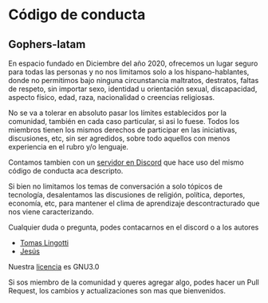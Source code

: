 # Código de conducta

## Gophers-latam

En espacio fundado en Diciembre del año 2020, ofrecemos un lugar seguro para todas las personas y no nos limitamos solo a los hispano-hablantes, donde no permitimos bajo ninguna circunstancia maltratos, destratos,
faltas de respeto, sin importar sexo, identidad u orientación sexual, discapacidad, aspecto físico, edad, raza, nacionalidad o creencias religiosas.

No se va a tolerar en absoluto pasar los límites establecidos por la comunidad, también en cada caso particular, si asi lo fuese. Todos los miembros tienen los mismos derechos de participar en las iniciativas, discusiones, etc,
sin ser agredidos, sobre todo aquellos con menos experiencia en el rubro y/o lenguaje.

Contamos tambien con un [servidor en Discord](https://discord.io/gophers-latam) que hace uso del mismo código de conducta aca descripto.

Si bien no limitamos los temas de conversación a solo tópicos de tecnología, desalentamos las discusiones de religión, política, deportes, economía, etc, para mantener el clima de aprendizaje descontracturado que nos viene caracterizando.

Cualquier duda o pregunta, podes contacarnos en el discord o a los autores

* [Tomas Lingotti](https://github.com/tomiok)
* [Jesús](https://github.com/zeroidentidad)

Nuestra [licencia](https://github.com/gophers-latam/codigo-de-conducta/blob/main/LICENSE) es GNU3.0

Si sos miembro de la comunidad y queres agregar algo, podes hacer un Pull Request, los cambios y actualizaciones son mas que bienvenidos.
